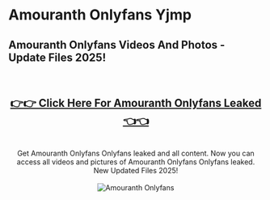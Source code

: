 # Amouranth Onlyfans Yjmp

<h2>Amouranth Onlyfans Videos And Photos - Update Files 2025!</h2>
<br>
<div align="center">
<h2><a href="https://213.232.235.80/live/video.php?q=amouranth-onlyfans" rel="nofollow">👉👉 Click Here For Amouranth Onlyfans Leaked 👈👈</a></h2>

<br>
Get Amouranth Onlyfans Onlyfans leaked and all content. Now you can access all videos and pictures of Amouranth Onlyfans Onlyfans leaked. New Updated Files 2025!
<br>
<br>
<a href="https://213.232.235.80/live/video.php?q=amouranth-onlyfans" rel="nofollow" data-target="animated-image.originalLink"><img src="https://i.imgur.com/dJHk4Zq.gif" alt="Amouranth Onlyfans" style="max-width: 100%; display: inline-block;" data-target="animated-image.originalImage"></a>
</div>
<br>